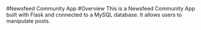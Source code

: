 #Newsfeed Community App
#Overview
This is a Newsfeed Community App built with Flask and connected to a MySQL database. It allows users to manipulate posts.
